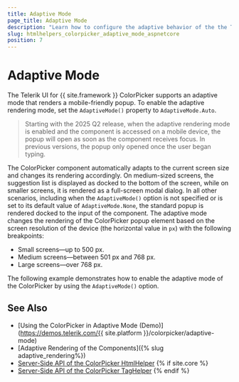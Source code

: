 ```yaml
---
title: Adaptive Mode
page_title: Adaptive Mode
description: "Learn how to configure the adaptive behavior of the the Telerik UI ColorPickеr component for {{ site.framework }}."
slug: htmlhelpers_colorpicker_adaptive_mode_aspnetcore
position: 7
---
```


# Adaptive Mode

The Telerik UI for {{ site.framework }} ColorPicker supports an adaptive mode that renders a mobile-friendly popup. To enable the adaptive rendering mode, set the `AdaptiveMode()` property to `AdaptiveMode.Auto`.

> Starting with the 2025 Q2 release, when the adaptive rendering mode is enabled and the component is accessed on a mobile device, the popup will open as soon as the component receives focus. In previous versions, the popup only opened once the user began typing.

The ColorPicker component automatically adapts to the current screen size and changes its rendering accordingly. On medium-sized screens, the suggestion list is displayed as docked to the bottom of the screen, while on smaller screens, it is rendered as a full-screen modal dialog. In all other scenarios, including when the `AdaptiveMode()` option is not specified or is set to its default value of `AdaptiveMode.None`, the standard popup is rendered docked to the input of the component.
The adaptive mode changes the rendering of the ColorPicker popup element based on the screen resolution of the device (the horizontal value in `px`) with the following breakpoints:

* Small screens&mdash;up to 500 px.
* Medium screens&mdash;between 501 px and 768 px.
* Large screens&mdash;over 768 px.


The following example demonstrates how to enable the adaptive mode of the ColorPicker by using the `AdaptiveMode()` option.

<demo metaUrl="colorpicker/adaptive_mode/" height="600"></demo>

## See Also

* [Using the ColorPicker in Adaptive Mode (Demo)](https://demos.telerik.com/{{ site.platform }}/colorpicker/adaptive-mode)
* [Adaptive Rendering of the Components]({% slug adaptive_rendering%})
* [Server-Side API of the ColorPicker HtmlHelper](/api/colorpicker)
{% if site.core %}
* [Server-Side API of the ColorPicker TagHelper](/api/taghelpers/colorpicker)
{% endif %}
